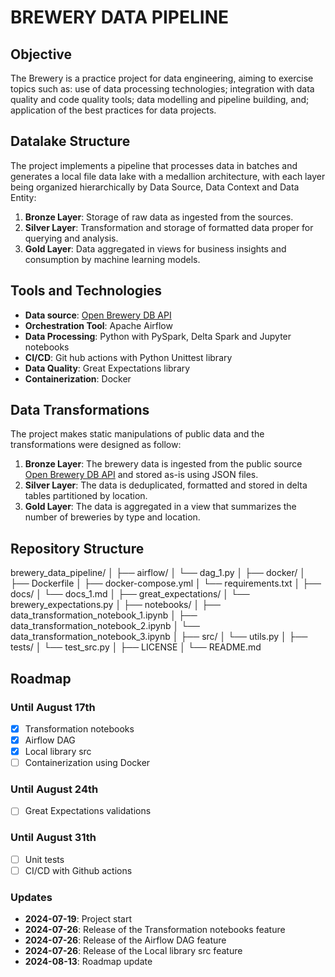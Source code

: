 # BREWERY DATA PIPELINE

## Objective

The Brewery is a practice project for data engineering, aiming to exercise topics such as: use of data processing technologies; integration with data quality and code quality tools; data modelling and pipeline building, and; application of the best practices for data projects.

## Datalake Structure

The project implements a pipeline that processes data in batches and generates a local file data lake with a medallion architecture, with each layer being organized hierarchically by Data Source, Data Context and Data Entity:

1. **Bronze Layer**: Storage of raw data as ingested from the sources.
2. **Silver Layer**: Transformation and storage of formatted data proper for querying and analysis.
3. **Gold Layer**: Data aggregated in views for business insights and consumption by machine learning models.

## Tools and Technologies

- **Data source**: [Open Brewery DB API](https://api.openbrewerydb.org/breweries)
- **Orchestration Tool**: Apache Airflow
- **Data Processing**: Python with PySpark, Delta Spark and Jupyter notebooks
- **CI/CD**: Git hub actions with Python Unittest library
- **Data Quality**: Great Expectations library
- **Containerization**: Docker

## Data Transformations

The project makes static manipulations of public data and the transformations were designed as follow:

1. **Bronze Layer**: The brewery data is ingested from the public source [Open Brewery DB API](https://api.openbrewerydb.org/breweries) and stored as-is using JSON files.
2. **Silver Layer**: The data is deduplicated, formatted and stored in delta tables partitioned by location.
3. **Gold Layer**: The data is aggregated in a view that summarizes the number of breweries by type and location.

## Repository Structure

brewery_data_pipeline/
│
├── airflow/
│   └── dag_1.py
│
├── docker/
│   ├── Dockerfile
│   ├── docker-compose.yml
│   └── requirements.txt
│
├── docs/
│   └── docs_1.md
│
├── great_expectations/
│   └── brewery_expectations.py
│
├── notebooks/
│   ├── data_transformation_notebook_1.ipynb
│   ├── data_transformation_notebook_2.ipynb
│   └── data_transformation_notebook_3.ipynb
│
├── src/
│   └── utils.py
│
├── tests/
│   └── test_src.py
│
├── LICENSE
│
└── README.md

## Roadmap

### Until August 17th
- [x] Transformation notebooks
- [x] Airflow DAG
- [x] Local library src
- [ ] Containerization using Docker

### Until August 24th
- [ ] Great Expectations validations

### Until August 31th
- [ ] Unit tests
- [ ] CI/CD with Github actions

### Updates
- **2024-07-19**: Project start
- **2024-07-26**: Release of the Transformation notebooks feature
- **2024-07-26**: Release of the Airflow DAG feature
- **2024-07-26**: Release of the Local library src feature
- **2024-08-13**: Roadmap update